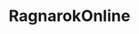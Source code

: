 ---
title: RagnarokOnline
crosslinks:
- RagnarokOnlinePH
- MMORPG
- NovaRagnarok
- pakuri
- Ragnarok_Odyssey
---